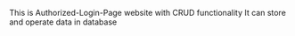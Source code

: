 This is Authorized-Login-Page website
with CRUD functionality
It can store and operate data in database

